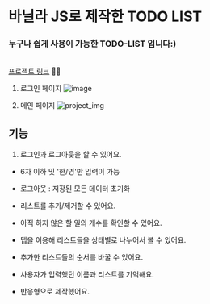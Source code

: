 # 바닐라 JS로 제작한 TODO LIST
### 누구나 쉽게 사용이 가능한 TODO-LIST 입니다:)  
<br><a href="https://kim-bab.github.io/todolist/main.html">프로젝트 링크</a> 🚀🚀

1. 로그인 페이지
![image](https://user-images.githubusercontent.com/79827829/201458137-2fb8ad70-2097-4576-a76b-8c3cf7771535.png)

2. 메인 페이지
![project_img](https://user-images.githubusercontent.com/79827829/201458652-3ba27220-79ec-42fe-93ed-1e4dc3e4926f.png)



## 기능
1. 로그인과 로그아웃을 할 수 있어요.
 - 6자 이하 및 '한/영'만 입력이 가능
 - 로그아웃 : 저장된 모든 데이터 초기화
 
- 리스트를 추가/제거할 수 있어요.
- 아직 하지 않은 할 일의 개수를 확인할 수 있어요.
- 탭을 이용해 리스트들을 상태별로 나누어서 볼 수 있어요.
- 추가한 리스트들의 순서를 바꿀 수 있어요.
- 사용자가 입력했던 이름과 리스트를 기억해요.
- 반응형으로 제작했어요.


